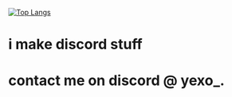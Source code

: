 [![Top Langs](https://github-readme-stats.vercel.app/api/top-langs/?username=YexoCxdes)](https://github.com/anuraghazra/github-readme-stats)
# i make discord stuff

# contact me on discord @ yexo_.

<!---
YexoCxdes/YexoCxdes is a ✨ special ✨ repository because its `README.md` (this file) appears on your GitHub profile.
You can click the Preview link to take a look at your changes.
--->

